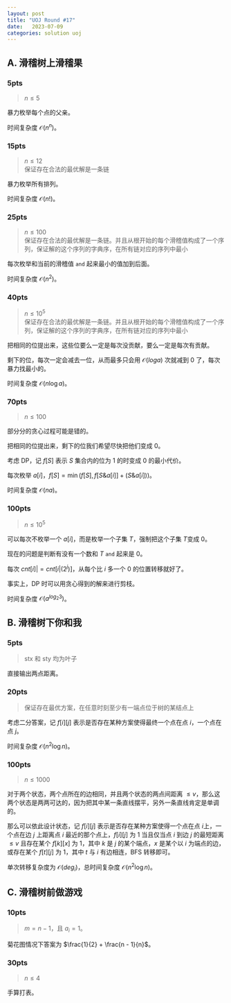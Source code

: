 ```yaml
---
layout: post
title: "UOJ Round #17"
date:   2023-07-09
categories: solution uoj
---
```


## A. 滑稽树上滑稽果

### 5pts

>   $n \le 5$

暴力枚举每个点的父亲。

时间复杂度 $\mathcal O(n^n)$。

### 15pts

>   $n \le 12$  
>   保证存在合法的最优解是一条链

暴力枚举所有排列。

时间复杂度 $\mathcal O(n!)$。

### 25pts

>   $n \le 100$  
>   保证存在合法的最优解是一条链。并且从根开始的每个滑稽值构成了一个序列，保证解的这个序列的字典序，在所有链对应的序列中最小

每次枚举和当前的滑稽值 `and` 起来最小的值加到后面。

时间复杂度 $\mathcal O(n^2)$。

### 40pts

>   $n \le 10^5$  
>   保证存在合法的最优解是一条链。并且从根开始的每个滑稽值构成了一个序列，保证解的这个序列的字典序，在所有链对应的序列中最小

把相同的位提出来，这些位要么一定是每次没贡献，要么一定是每次有贡献。

剩下的位，每次一定会减去一位，从而最多只会用 $\mathcal O(log a)$ 次就减到 $0$ 了，每次暴力找最小的。

时间复杂度 $\mathcal O(n \log a)$。

### 70pts

>   $n \le 100$

部分分的贪心过程可能是错的。

把相同的位提出来，剩下的位我们希望尽快把他们变成 $0$。

考虑 DP，记 $f[S]$ 表示 $S$ 集合内的位为 $1$ 的时变成 $0$ 的最小代价。

每次枚举 $a[i]$，$f[S] = \min(f[S], f[S \& a[i]] + (S \& a[i]))$。

时间复杂度 $\mathcal O(n a)$。

### 100pts

>   $n \le 10^5$

可以每次不枚举一个 $a[i]$，而是枚举一个子集 $T$，强制把这个子集 $T$变成 $0$。

现在的问题是判断有没有一个数和 $T$ `and` 起来是 $0$。

每次 $cnt[i] |= cnt[i | (2^j)]$，从每个比 $i$ 多一个 $0$ 的位置转移就好了。

事实上，DP 时可以用贪心得到的解来进行剪枝。

时间复杂度 $\mathcal O(a^{log_2 3})$。

## B. 滑稽树下你和我

### 5pts

>   $\mathrm{stx}$ 和 $\mathrm{sty}$ 均为叶子

直接输出两点距离。

### 20pts

>   保证存在最优方案，在任意时刻至少有一端点位于树的某结点上

考虑二分答案，记 $f[i][j]$ 表示是否存在某种方案使得最终一个点在点 $i$，一个点在点 $j$。

时间复杂度 $\mathcal O(n^2 \log n)$。

### 100pts

>   $n \le 1000$

对于两个状态，两个点所在的边相同，并且两个状态的两点间距离 $\le v$，那么这两个状态是两两可达的，因为把其中某一条直线摆平，另外一条直线肯定是单调的。

那么可以依此设计状态，记 $f[i][j]$ 表示是否存在某种方案使得一个点在点 $i$上，一个点在边 $j$ 上距离点 $i$ 最近的那个点上，$f[i][j]$ 为 $1$ 当且仅当点 $i$ 到边 $j$ 的最短距离 $\le v$ 且存在某个 $f[k][x]$ 为 $1$，其中 $k$ 是 $j$ 的某个端点，$x$ 是某个以 $i$ 为端点的边，或存在某个 $f[t][j]$ 为 $1$，其中 $t$ 与 $i$ 有边相连，BFS 转移即可。

单次转移复杂度为 $\mathcal O(deg_i)$，总时间复杂度 $\mathcal O(n^2 \log n)$。

## C. 滑稽树前做游戏

### 10pts

>   $m = n - 1$，且 $a_i = 1$。

菊花图情况下答案为 $\frac{1}{2} + \frac{n - 1}{n}$。

### 30pts

>   $n \le 4$

手算打表。